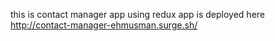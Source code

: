 this is contact manager app using redux
app is deployed here
http://contact-manager-ehmusman.surge.sh/
